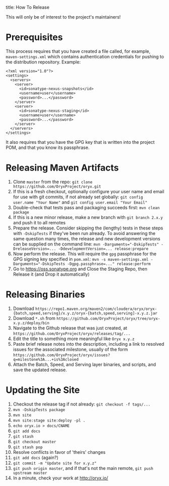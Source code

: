 title: How To Release
  
This will only be of interest to the project's maintainers!

# Prerequisites

This process requires that you have created a file called, for example, `maven-settings.xml` which contains authentication credentials for pushing to the distribution repository. Example:

```
<?xml version="1.0"?>
<settings>
  <servers>
    <server>
      <id>sonatype-nexus-snapshots</id>
      <username>user</username>
      <password>...</password>
    </server>
    <server>
      <id>sonatype-nexus-staging</id>
      <username>user</username>
      <password>...</password>
    </server>
  </servers>
</settings>
```

It also requires that you have the GPG key that is written into the project POM, and that you know its passphrase.

# Releasing Maven Artifacts

1. Clone `master` from the repo: `git clone https://github.com/OryxProject/oryx.git`
1. If this is a fresh checkout, optionally configure your user name and email for use with git commits, if not already set globally:
`git config user.name "Your Name"` and `git config user.email "Your Email"`
1. Double-check that tests pass and packaging succeeds first: `mvn clean package`
1. If this is a new minor release, make a new branch with `git branch 2.x.y` and push it to all remotes
1. Prepare the release. Consider skipping the (lengthy) tests in these steps with `-DskipTests` if they've been run 
already. To avoid answering the same question many times, the release and new development versions can be 
supplied on the command line:
`mvn -Darguments="-DskipTests" -DreleaseVersion=... -DdevelopmentVersion=... release:prepare`
1. Now perform the release. This will require the `gpg` passphrase for the GPG signing key specified in `pom.xml`:
`mvn -s maven-settings.xml -Darguments="-DskipTests -Dgpg.passphrase=..." release:perform`
1. Go to https://oss.sonatype.org and Close the Staging Repo, then Release it (and Drop it automatically)

# Releasing Binaries

1. Download `https://repo1.maven.org/maven2/com/cloudera/oryx/oryx-{batch,speed,serving}/x.y.z/oryx-{batch,speed,serving]-x.y.z.jar`
1. Download `*.sh` from `https://github.com/OryxProject/oryx/tree/oryx-x.y.z/deploy/bin`
1. Navigate to the Github release that was just created, at `https://github.com/OryxProject/oryx/releases/tag/...`
1. Edit the title to something more meaningful like `Oryx x.y.z`
1. Paste brief release notes into the description, including a link to resolved issues for the associated milestone, usually of the form `https://github.com/OryxProject/oryx/issues?q=milestone%3A...+is%3Aclosed`
1. Attach the Batch, Speed, and Serving layer binaries, and scripts, and save the updated release.

# Updating the Site

1. Checkout the release tag if not already: `git checkout -f tags/...`
1. `mvn -DskipTests package`
1. `mvn site`
1. `mvn site:stage site:deploy -pl .`
1. `echo oryx.io > docs/CNAME`
1. `git add docs`
1. `git stash`
1. `git checkout master`
1. `git stash pop`
1. Resolve conflicts in favor of 'theirs' changes
1. `git add docs` (again?)
1. `git commit -m "Update site for x.y.z"`
1. `git push origin master`, and if that's not the main remote, `git push upstream master`
1. In a minute, check your work at http://oryx.io/
